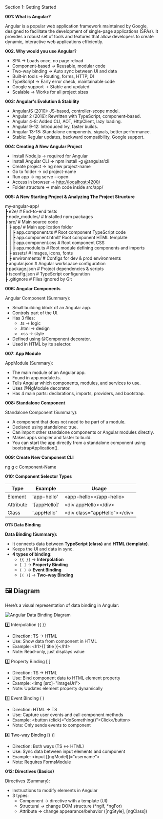 Section 1: Getting Started

**001: What is Angular?**

Angular is a popular web application framework maintained by Google, designed to facilitate the development of single-page applications (SPAs). It provides a robust set of tools and features that allow developers to create dynamic, interactive web applications efficiently.

**002\. Why would you use Angular?**

- SPA → Loads once, no page reload
- Component-based → Reusable, modular code
- Two-way binding → Auto sync between UI and data
- Built-in tools → Routing, forms, HTTP, DI
- TypeScript → Early error check, maintainable code
- Google support → Stable and updated
- Scalable → Works for all project sizes

**003: Angular's Evolution & Stability**

- AngularJS (2010): JS-based, controller-scope model.
- Angular 2 (2016): Rewritten with TypeScript, component-based.
- Angular 4-8: Added CLI, AOT, HttpClient, lazy loading.
- Angular 9-12: Introduced Ivy, faster builds.
- Angular 13-18: Standalone components, signals, better performance.
- Stable: Regular updates, backward compatibility, Google support.

**004: Creating A New Angular Project**

- Install Node.js → required for Angular
- Install Angular CLI → npm install -g @angular/cli
- Create project → ng new project-name
- Go to folder → cd project-name
- Run app → ng serve --open
- Access in browser → <http://localhost:4200/>
- Folder structure → main code inside src/app/

**005: A New Starting Project & Analyzing The Project Structure**

my-angular-app/  
┣ e2e/ # End-to-end tests  
┣ node_modules/ # Installed npm packages  
┣ src/ # Main source code  
┃ ┣ app/ # Main application folder  
┃ ┃ ┣ app.component.ts # Root component TypeScript code  
┃ ┃ ┣ app.component.html# Root component HTML template  
┃ ┃ ┣ app.component.css # Root component CSS  
┃ ┃ ┣ app.module.ts # Root module defining components and imports  
┃ ┣ assets/ # Images, icons, fonts  
┃ ┣ environments/ # Configs for dev & prod environments  
┣ angular.json # Angular workspace configuration  
┣ package.json # Project dependencies & scripts  
┣ tsconfig.json # TypeScript configuration  
┣ .gitignore # Files ignored by Git

**006: Angular Components**

Angular Component (Summary):

- Small building block of an Angular app.
- Controls part of the UI.
- Has 3 files:
  - .ts → logic
  - .html → design
  - .css → style
- Defined using @Component decorator.
- Used in HTML by its selector.

**007: App Module**

AppModule (Summary):

- The main module of an Angular app.
- Found in app.module.ts.
- Tells Angular which components, modules, and services to use.
- Uses @NgModule decorator.
- Has 4 main parts: declarations, imports, providers, and bootstrap.

**008: Standalone Component**

Standalone Component (Summary):

- A component that does not need to be part of a module.
- Declared using standalone: true.
- Can import other standalone components or Angular modules directly.
- Makes apps simpler and faster to build.
- You can start the app directly from a standalone component using bootstrapApplication().

**009: Create New Component CLI**

ng g c Component-Name

**010: Component Selector Types**

| **Type**  | **Example**    | **Usage**                                |
| --------- | -------------- | ---------------------------------------- |
| Element   | 'app-hello'    | &lt;app-hello&gt;&lt;/app-hello&gt;      |
| Attribute | '\[appHello\]' | &lt;div appHello&gt;&lt;/div&gt;         |
| Class     | '.appHello'    | &lt;div class="appHello"&gt;&lt;/div&gt; |

**011: Data Binding**

**Data Binding (Summary):**

- It connects data between **TypeScript (class)** and **HTML (template)**.  
- Keeps the UI and data in sync.  
- **4 types of binding:**
  - `{{ }}` → **Interpolation**
  - `[ ]` → **Property Binding**
  - `( )` → **Event Binding**
  - `[( )]` → **Two-way Binding**

## 🖼 Diagram

Here’s a visual representation of data binding in Angular:

![Angular Data Binding Diagram](https://miro.medium.com/v2/resize:fit:1400/1*jWy5aK0LzPYW3b1Q1hzIQA.png)  


1️⃣ Interpolation {{ }}

- Direction: TS → HTML
- Use: Show data from component in HTML
- Example: &lt;h1&gt;{{ title }}&lt;/h1&gt;
- Note: Read-only, just displays value

2️⃣ Property Binding \[ \]

- Direction: TS → HTML
- Use: Bind component data to HTML element property
- Example: &lt;img \[src\]="imageUrl"&gt;
- Note: Updates element property dynamically

3️⃣ Event Binding ( )

- Direction: HTML → TS
- Use: Capture user events and call component methods
- Example: &lt;button (click)="doSomething()"&gt;Click&lt;/button&gt;
- Note: Only sends events to component

4️⃣ Two-way Binding \[( )\]

- Direction: Both ways (TS ↔ HTML)
- Use: Sync data between input elements and component
- Example: &lt;input \[(ngModel)\]="username"&gt;
- Note: Requires FormsModule

**012: Directives (Basics)**

Directives (Summary):

- Instructions to modify elements in Angular
- 3 types:
  - Component → directive with a template (UI)
  - Structural → change DOM structure (\*ngIf, \*ngFor)
  - Attribute → change appearance/behavior (\[ngStyle\], \[ngClass\])
